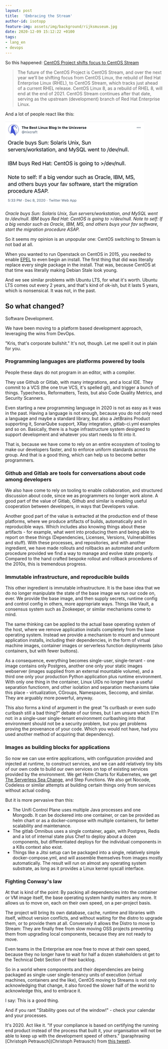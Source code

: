 ```yaml
---
layout: post
title:  'Embracing the Stream'
author-id: isotopp
feature-img: assets/img/background/rijksmuseum.jpg
date: 2020-12-09 15:12:22 +0100
tags:
- lang_en
- devops
---
```


So this happened: [CentOS Project shifts focus to CentOS Stream](https://lists.centos.org/pipermail/centos-announce/2020-December/048208.html)

> The future of the CentOS Project is CentOS Stream, and over the next  year we’ll be shifting focus from CentOS Linux, the rebuild of Red Hat Enterprise Linux (RHEL), to CentOS Stream, which tracks just ahead of a current RHEL release. CentOS Linux 8, as a rebuild of RHEL 8, will end at the end of 2021. CentOS Stream continues after that date, serving as 
the upstream (development) branch of Red Hat Enterprise Linux.

And a lot of people react like this:

![](/uploads/2020/12/stream-migrate-now.png)

*Oracle buys Sun: Solaris Unix, Sun servers/workstation, and MySQL went to /dev/null. IBM buys Red Hat: CentOS is going to >/dev/null. Note to self: If a big vendor such as Oracle, IBM, MS, and others buys your fav software, start the migration procedure ASAP.*

So it seems my opinion is an unpopular one: CentOS switching to Stream is not bad at all.

When you wanted to run Openstack on CentOS in 2015, you needed to enable [EPEL](https://fedoraproject.org/wiki/EPEL) to even begin an install. The first thing that did was literally replace every single package in the install. That was, because CentOS at that time was literally making Debian Stale look young.

And we see similar problems with Ubuntu LTS, for what it's worth. Ubuntu LTS comes out every 2 years, and that's kind of ok-ish, but it lasts 5 years, which is nonsensical. It was not, in the past.

## So what changed?

Software Development.

We have been moving to a platform based development approach, leveraging the wins from DevOps.

"Kris, that's corporate bullshit." It's not, though. Let me spell it out in plain for you.


### Programming languages are platforms powered by tools

People these days do not program in an editor, with a compiler.

They use Github or Gitlab, with many integrations, and a local IDE. They commit to a VCS (the one true VCS, it's spelled git), and trigger a bunch of things. Typechecks, Reformatters, Tests, but also Code Quality Metrics, and Security Scanners.

Even starting a new programming language in 2020 is not as easy as it was in the past. Having a language is not enough, because you do not only need a language and maybe a standard library, but also a JetBrains Product supporting it, SonarQube support, XRay integration, gitlab-ci.yml examples and so on. Basically, there is a huge infrastructure system designed to support development and whatever you start needs to fit into it.

That is, because we have come to rely on an entire ecosystem of tooling to make our developers faster, and to enforce uniform standards across the group. And that is a good thing, which can help us to become better programmers.

### Github and Gitlab are tools for conversations about code among developers

We also have come to rely on tooling to enable collaboration, and structured discussion about code, since we as programmers no longer work alone. A good part of the value of Gitlab, Github and similar is enabling useful cooperation between developers, in ways that Developers value.

Another good part of the value is extracted at the production end of these platforms, where we produce artifacts of builds, automatically and in reproducible ways. Which includes also knowing things about these artifacts - for example, what went into producing them and being able to report on these things (Dependencies, Licenses, Versions, Vulnerabilities and stuff). With these processes, and repositories, and with another ingredient, we have made rollouts and rollbacks an automated and uniform procedure provided we find a way to manage and evolve state properly. Compared to the hand crafted bespoke rollout and rollback procedures of the 2010s, this is tremendous progress.

### Immutable infrastructure, and reproducible builds

This other ingredient is immutable infrastructure. It is the base idea that we do no longer manipulate the state of the base image we run our code on, ever. We provide the base image, and then supply secrets, runtime config and control config in others, more appropriate ways. Things like Vault, a consensus system such as Zookeeper, or similar mechanisms come to mind.

The same thinking can be applied to the actual base operating system of the host, where we remove application installs completely from the base operating system. Instead we provide a mechanism to mount and unmount application installs, including their dependencies, in the form of virtual machine images, container images or serverless function deployments (also containers, but with fewer buttons).

As a consequence, everything becomes single-user, single-tenant - one image contains only Postgres, another one only your static images webserver (images supplied from an external mountable volume), and a third one only your production Python application plus runtime environment. With only one thing in the container, Linux UIDs no longer have a useful separation functionm, and other isolation and separation mechanisms take this place - virtualization, CGroups, Namespaces, Seccomp, and similar. They are arguably more powerful, anyway.

This also forms a kind of argument in the great "Is curlbash or even sudo curlbash still a bad thing?" debate of our times, but I am unsure which (I'm not: in a single-user single-tenant environment curlbashing into that environment should not be a security problem, but you get problems proving the provenance of your code. Which you would not have, had you used another method of acquiring that dependency).

### Images as building blocks for applications

So now we can use entire applications, with configuration provided and injected at runtime, to construct services, and we can add relatively tiny bits of our own code to build our own services on top of existing services provided by the environment. We get Helm Charts for Kubernetes, we get [The Serverless Sea Change](https://www.infoq.com/articles/serverless-sea-change/), and Step Functions. We also get Nocode, Codeless or similar attempts at building certain things only from services without actual coding.

But it is more pervasive than this:
- The Unifi Control Plane uses multiple Java processes and one Mongodb. It can be dockered into one container, or can be provided as helm chart or as a docker-compose with multiple containers, for better scalability and maintenance.
- The gitlab Omnibus uses a single container, again, with Postgres, Redis and a lot of internal state plus Chef to deploy about a dozen components, but differentiated deploys for the individual components in a K8s context also exist.
- Things like a Jitsi setup can be packaged into a single, relatively simple docker-compose.yml, and will assemble themselves from images mostly automatically. The result will run on almost any operating system substrate, as long as it provides a Linux kernel syscall interface.

### Fighting Conway's law

At that is kind of the point: By packing all dependencies into the container or VM image itself, the base operating system hardly matters any more. It allows us to move on, each on their own speed, on a per-project basis.

The project will bring its own database, cache, runtime and libraries with itself, without version conflicts, and without waiting for the distro to upgrade them, or to provide them at all. Conversely it allows the Distro to move to Stream: They are finally free from slow moving OSS projects preventing them from upgrading local components, because they are not ready to move.

Even teams in the Enterprise are now free to move at their own speed, because they no longer have to wait for half a dozen stakeholders ot get to the Technical Debt Section of their backlog.

So in a world where components and their dependencies are being packaged as single-user single-tenancy units of execution (virtual machines, containers and the like), CentOS moving to Streams is not only acknowledging that change, it also forced the slower half of the world to acknowledge this, and to embrace it.

I say: This is a good thing.

And if you rant "Stability goes out of the window!" - check your calendar and your processes.

It's 2020. Act like it. "If your compliance is based on certifying the running end product instead of the process that built it, your organisation will not be able to keep up with the development speed of others." (paraphrasing [Christoph Petrausch](Christoph Petrausch) from [this tweet](https://twitter.com/hikhvar/status/1336608880013488130)).
